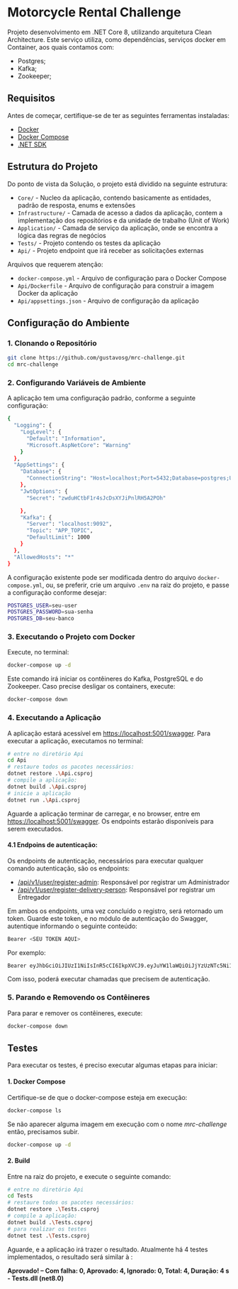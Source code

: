 
# Motorcycle Rental Challenge

Projeto desenvolvimento em .NET Core 8, utilizando arquitetura Clean Architecture. Este serviço utiliza, como dependências, serviços docker em Container, aos quais contamos com: 

- Postgres;
- Kafka;
- Zookeeper;

## Requisitos

Antes de começar, certifique-se de ter as seguintes ferramentas instaladas:

- [Docker](https://docs.docker.com/get-docker/)
- [Docker Compose](https://docs.docker.com/compose/install/)
- [.NET SDK](https://dotnet.microsoft.com/download)

## Estrutura do Projeto

Do ponto de vista da Solução, o projeto está dividido na seguinte estrutura: 

 - `Core/` - Nucleo da aplicação, contendo basicamente as entidades, padrão de resposta, enums e extensões
- `Infrastructure/` - Camada de acesso a dados da aplicação, contem a implementação dos repositórios e da unidade de trabalho (Unit of Work)
- `Application/` - Camada de serviço da aplicação, onde se encontra a lógica das regras de negócios
 - `Tests/` - Projeto contendo os testes da aplicação
- `Api/` - Projeto endpoint que irá receber as solicitações externas

Arquivos que requerem atenção: 
- `docker-compose.yml` - Arquivo de configuração para o Docker Compose
- `Api/Dockerfile` - Arquivo de configuração para construir a imagem Docker da aplicação
- `Api/appsettings.json` - Arquivo de configuração da aplicação

## Configuração do Ambiente

### 1. Clonando o Repositório

```bash
git clone https://github.com/gustavosg/mrc-challenge.git
cd mrc-challenge
```

### 2. Configurando Variáveis de Ambiente

A aplicação tem uma configuração padrão, conforme a seguinte configuração: 

```bash
{
  "Logging": {
    "LogLevel": {
      "Default": "Information",
      "Microsoft.AspNetCore": "Warning"
    }
  },
  "AppSettings": {
    "Database": {
      "ConnectionString": "Host=localhost;Port=5432;Database=postgres;Username=postgres;Password=Password2024!"
    },
    "JwtOptions": {
      "Secret": "zwduHCtbF1r4sJcDsXYJiPnlRH5A2POh"

    },
    "Kafka": {
      "Server": "localhost:9092",
      "Topic": "APP_TOPIC",
      "DefaultLimit": 1000
    }
  },
  "AllowedHosts": "*"
}

```

A configuração existente pode ser modificada dentro do arquivo `docker-compose.yml`, ou, se preferir, crie um arquivo `.env` na raiz do projeto, e passe a configuração conforme desejar: 

```bash
POSTGRES_USER=seu-user
POSTGRES_PASSWORD=sua-senha
POSTGRES_DB=seu-banco
```

### 3. Executando o Projeto com Docker

Execute, no terminal:

```bash
docker-compose up -d
```

Este comando irá iniciar os contêineres do Kafka, PostgreSQL e do Zookeeper. Caso precise desligar os containers, execute: 

```bash
docker-compose down
```

### 4. Executando a Aplicação

A aplicação estará acessível em [https://localhost:5001/swagger](https://localhost:5001/swagger). Para executar a aplicação, executamos no terminal: 

```bash
# entre no diretório Api
cd Api
# restaure todos os pacotes necessários: 
dotnet restore .\Api.csproj
# compile a aplicação: 
dotnet build .\Api.csproj
# inicie a aplicação
dotnet run .\Api.csproj
```

Aguarde a aplicação terminar de carregar, e no browser, entre em [https://localhost:5001/swagger](https://localhost:5001/swagger). Os endpoints estarão disponíveis para serem executados.

#### 4.1 Endpoins de autenticação:

Os endpoints de autenticação, necessários para executar qualquer comando autenticação, são os endpoints: 

- [/api/v1/user/register-admin](https://localhost:5001/api/v1/user/register-admin): Responsável por registrar um Administrador
- [/api/v1/user/register-delivery-person](https://localhost:5001/api/v1/user/register-delivery-person): Responsável por registrar um Entregador

Em ambos os endpoints, uma vez concluído o registro, será retornado um token. Guarde este token, e no módulo de autenticação do Swagger, autentique informando o seguinte conteúdo:

```bash
Bearer <SEU TOKEN AQUI>
```

Por exemplo: 
```bash
Bearer eyJhbGciOiJIUzI1NiIsInR5cCI6IkpXVCJ9.eyJuYW1laWQiOiJjYzUzNTc5Ni1iZmQwLTQ1NzgtYjMxNi0xNGUyNWE3MTllYmMiLCJ1bmlxdWVfbmFtZSI6ImFkbWluIiwicm9sZSI6IkFkbWluIiwibmJmIjoxNzI0MzM2MTYwLCJleHAiOjE3MjQzNzIxNTksImlhdCI6MTcyNDMzNjE2MH0.hY10cACONZI5Y4ClPT4rlO_xMiyds05v9Qz5EwjL8Dc
```

Com isso, poderá executar chamadas que precisem de autenticação. 

### 5. Parando e Removendo os Contêineres

Para parar e remover os contêineres, execute:

```bash
docker-compose down
```

## Testes

Para executar os testes, é preciso executar algumas etapas para iniciar:

#### 1. Docker Compose

Certifique-se de que o docker-compose esteja em execução: 

```bash
docker-compose ls
```

Se não aparecer alguma imagem em execução com o nome _mrc-challenge_ então, precisamos subir.

```bash
docker-compose up -d
```

#### 2. Build

Entre na raiz do projeto, e execute o seguinte comando: 

```bash
# entre no diretório Api
cd Tests
# restaure todos os pacotes necessários: 
dotnet restore .\Tests.csproj
# compile a aplicação: 
dotnet build .\Tests.csproj
# para realizar os testes
dotnet test .\Tests.csproj
```

Aguarde, e a aplicação irá trazer o resultado. Atualmente há 4 testes implementados, o resultado será similar à : 

**Aprovado!  – Com falha:     0, Aprovado:     4, Ignorado:     0, Total:     4, Duração: 4 s - Tests.dll (net8.0)**
